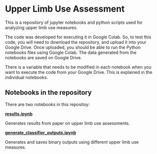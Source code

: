 # Upper Limb Use Assessment

This is a repository of jupyter notebooks and python scripts used for analyzing upper limb use measures.

The code was developed for executing it in Google Colab. So, to test this code, you will need to download the repository, and upload it into your Google Drive. Once uploaded, you should be able to run the Python notebooks files using Google Colab. The data generated from the notebooks are saved on Google Drive.

There is a variable that needs to be modified in each notebook when you want to execute the code from your Google Drive. This is explained in the individual notebooks.

## Notebooks in the repository
There are two notebooks in this repositoy:


[**results.ipynb**](https://github.com/biorehab/upper-limb-use-assessment/blob/master/notebooks/results.ipynb)

Generates results from paper on upper limb use assessments.

[**generate_classifier_outputs.ipynb**](https://github.com/biorehab/upper-limb-use-assessment/blob/master/notebooks/generate_classifier_outputs.ipynb)

Generates and saves binary outputs using different upper limb use measures.